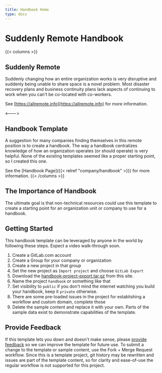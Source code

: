 ```yaml
---
title: Handbook Home
type: docs
---
```


# Suddenly Remote Handbook

{{< columns >}}
## Suddenly Remote

Suddenly changing how an entire organization works is very disruptive and
suddenly being unable to share space is a novel problem. Most disaster
recovery plans and business continuity plans lack aspects of continuing
to work when you can't be co-located with co-workers.

See [https://allremote.info](https://allremote.info) for more information. 

<--->

## Handbook Template

A suggestion for many companies finding themselves in this remote position
is to create a handbook. The way a handbook centralizes knowledge of how an
organization operates (or should operate) is very helpful. None of the
existing templates seemed like a proper starting point, so I created this one.

See the [Handbook Page]({{< relref "company/handbook" >}}) for more information.
{{< /columns >}}


## The Importance of Handbook

The ultimate goal is that non-technical resources could use this template to
create a starting point for an organization unit or company to use for a
handbook.

## Getting Started

This handbook template can be leveraged by anyone in the world by following
these steps. Expect a video walk-through soon.

1.  Create a GitLab.com account
1.  Create a Group for your company or organization
1.  Create a new project in that group
1.  Set the new project as `Import project` and choose `GitLab Export`
1.  Download the [handbook-project-export.tar.gz](/handbook-project-export.tar.gz) from this site.
1.  Name the project `handbook` or something like that
1.  Set visibility to `public` if you don't mind the internet watching you build your handbook, keep it `private` otherwise.
1.  There are some pre-loaded issues in the project for establishing a workflow and custom domain, complete those
1.  Delete the sample content and replace it with your own.  Parts of the sample data exist to demonstrate capabilities of the template.

## Provide Feedback

If this template lets you down and doesn't make sense, please [provide feedback](https://gitlab.com/brownfield-dev/remote/feedback/-/issues/new)
so we can improve the template for future use.  To submit a change to the template or sample content, 
use the Fork + Merge Request workflow.  Since this is a template project, git history may be rewritten 
and issues are part of the template content, so for clarity and ease-of-use the regular workflow is not 
supported for this project. 
